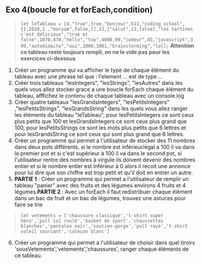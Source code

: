 ## Exo 4(boucle for et forEach,condition)
>```let leTableau = [4,"true",true,"bonjour",511,"coding school",{},2020,1 ,"maryam",false,[],13,["salut",13,false],"les tartines c'est délicieux","true et false",1070,478,"hello","top",4000,99,"codeur",45,"javascript",399,"autodidacte","oui",1000,1001,"brainstorming","lol];``` **Attention ce tableau reste toujours rempli, on ne le vide pas pour les exercices ci-dessous**

1. Créer un programme qui va afficher le type de chaque élément du tableau avec une phrase tel que : l'element ... est de type ...
2. Créer trois tableaux "lesIntegers", "lesStrings", "lesAutres" dans les quels vous allez stocker grace a une boucle forEach chaque élément du tableau, afffichez le contenu de chaque tableau avec un console.log
3. Créer quatre tableaux "lesGrandsIntegers", "lesPetitsIntegers" ,"lesPetitsStrings", "lesGrandsString" dans les quels vous allez ranger les éléments du tableau "leTableau", pour lesPetitsIntegers ce sont ceux plus petits que 100 et lesGrandsIntegers ce sont ceux plus grand que 100, pour lesPetitsStrings ce sont les mots plus petits que 6 lettres et pour lesGrandsString ce sont ceux qui sont plus grand que 6 lettres.
4. Créer un programme qui permet a l'utilisateur de stocker des 11 nombres dans deux pots différents, si le nombre est inférieur/égal a 100 il va dans le premier pot et si c'est supérieur à 100 il va dans le second pot, si l'utilisateur rentre des nombres à virgule ils doivent devenir des nombres entier et si le nombre entier est inférieur à 0 alors il recoit une annonce pour lui dire que son chiffre est trop petit et qu'il doit en entrer un autre.
5. **PARTIE 1** : Créer un programme qui permet a l'utilisateur de remplir un tableau "panier" avec des fruits et des légumes environs 4 fruits et 4 légumes.**PARTIE 2** : Avec un forEach il faut redistribuer chaque élément dans un bac de fruit et un bac de légumes, trouvez une astuces pour faire se trie

>```let vetements = ['chaussure classique','t-shirt super héro','pull col roulé','basket de sport','chaussettes blanches','pentalon noir','soutien-gorge','pull rayé','t-shirt soleil souriant','caleçon blanc']```
6. Créer un programme qui permet a l'utilisateur de choisir dans quel tiroirs 'sousVetements','vetements','chaussures', ranger chaque éléments de ce tableau.
